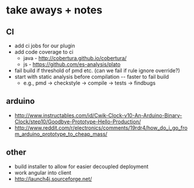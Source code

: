 # take aways + notes

## CI
* add ci jobs for our plugin
* add code coverage to ci
	* java - http://cobertura.github.io/cobertura/
	* js - https://github.com/es-analysis/plato
* fail build if threshold of pmd etc. (can we fail if rule ignore override?)
* start with static analysis before compilation -- faster to fail build
	* e.g., pmd -> checkstyle -> compile -> tests -> findbugs

## arduino
* http://www.instructables.com/id/Cwik-Clock-v10-An-Arduino-Binary-Clock/step10/Goodbye-Prototype-Hello-Production/
* http://www.reddit.com/r/electronics/comments/19rdr4/how_do_i_go_from_arduino_prototype_to_cheap_mass/

## other
* build installer to allow for easier decoupled deployment
* work angular into client
* http://launch4j.sourceforge.net/